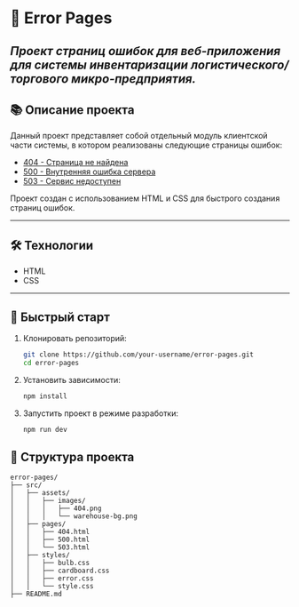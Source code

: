 # 🦕 Error Pages

## _Проект страниц ошибок для веб-приложения для системы инвентаризации логистического/торгового микро-предприятия._

## 📚 Описание проекта

Данный проект представляет собой отдельный модуль клиентской части системы, в котором реализованы следующие страницы ошибок:

- [404 - Страница не найдена](http://localhost:5500/src/pages/404.html)
- [500 - Внутренняя ошибка сервера](http://localhost:5500/src/pages/500.html)
- [503 - Сервис недоступен](http://localhost:5500/src/pages/503.html)

Проект создан с использованием HTML и CSS для быстрого создания страниц ошибок.

---

## 🛠 Технологии

- HTML
- CSS

---

## 🚀 Быстрый старт

1. Клонировать репозиторий:

   ```bash
   git clone https://github.com/your-username/error-pages.git
   cd error-pages
   ```

2. Установить зависимости:

   ```bash
   npm install

   ```

3. Запустить проект в режиме разработки:

   ```bash
   npm run dev
   ```

## 📂 Структура проекта

```pqsql
error-pages/
├── src/
│   ├── assets/
│   │   ├── images/
│   │   │   ├── 404.png
│   │   │   └── warehouse-bg.png
│   ├── pages/
│   │   ├── 404.html
│   │   ├── 500.html
│   │   └── 503.html
│   ├── styles/
│   │   ├── bulb.css
│   │   ├── cardboard.css
│   │   ├── error.css
│   │   └── style.css
├── README.md
```
